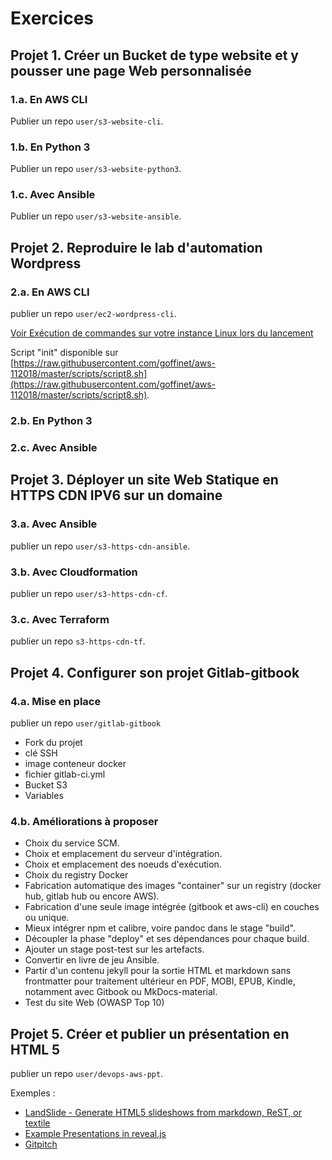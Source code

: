 # Exercices

<!-- toc -->

## Projet 1. Créer un Bucket de type website et y pousser une page Web personnalisée

### 1.a. En AWS CLI

Publier un repo `user/s3-website-cli`.

### 1.b. En Python 3

Publier un repo `user/s3-website-python3`.

### 1.c. Avec Ansible

Publier un repo `user/s3-website-ansible`.

## Projet 2. Reproduire le lab d'automation Wordpress

### 2.a. En AWS CLI

publier un repo `user/ec2-wordpress-cli`.

[Voir Exécution de commandes sur votre instance Linux lors du lancement](https://docs.aws.amazon.com/fr_fr/AWSEC2/latest/UserGuide/user-data.html#user-data-api-cli)

Script "init" disponible sur [https://raw.githubusercontent.com/goffinet/aws-112018/master/scripts/script8.sh](https://raw.githubusercontent.com/goffinet/aws-112018/master/scripts/script8.sh).

### 2.b. En Python 3

### 2.c. Avec Ansible

## Projet 3. Déployer un site Web Statique en HTTPS CDN IPV6 sur un domaine

### 3.a. Avec Ansible

publier un repo `user/s3-https-cdn-ansible`.

### 3.b. Avec Cloudformation

publier un repo `user/s3-https-cdn-cf`.

### 3.c. Avec Terraform

publier un repo `s3-https-cdn-tf`.

## Projet 4. Configurer son projet Gitlab-gitbook

### 4.a. Mise en place

publier un repo `user/gitlab-gitbook`

* Fork du projet
* clé SSH
* image conteneur docker
* fichier gitlab-ci.yml
* Bucket S3
* Variables

### 4.b. Améliorations à proposer

* Choix du service SCM.
* Choix et emplacement du serveur d'intégration.
* Choix et emplacement des noeuds d'exécution.
* Choix du registry Docker
* Fabrication automatique des images "container" sur un registry (docker hub, gitlab hub ou encore AWS).
* Fabrication d'une seule image intégrée (gitbook et aws-cli) en couches ou unique.
* Mieux intégrer npm et calibre, voire pandoc dans le stage "build".
* Découpler la phase "deploy" et ses dépendances pour chaque build.
* Ajouter un stage post-test sur les artefacts.
* Convertir en livre de jeu Ansible.
* Partir d'un contenu jekyll pour la sortie HTML et markdown sans frontmatter pour traitement ultérieur en PDF, MOBI, EPUB, Kindle, notamment avec Gitbook ou MkDocs-material.
* Test du site Web (OWASP Top 10)

## Projet 5. Créer et publier un présentation en HTML 5

publier un repo `user/devops-aws-ppt`.

Exemples :

* [LandSlide - Generate HTML5 slideshows from markdown, ReST, or textile](https://github.com/adamzap/landslide)
* [Example Presentations in reveal.js](https://github.com/hakimel/reveal.js/wiki/Example-Presentations)
* [Gitpitch](https://gitpitch.com/)
